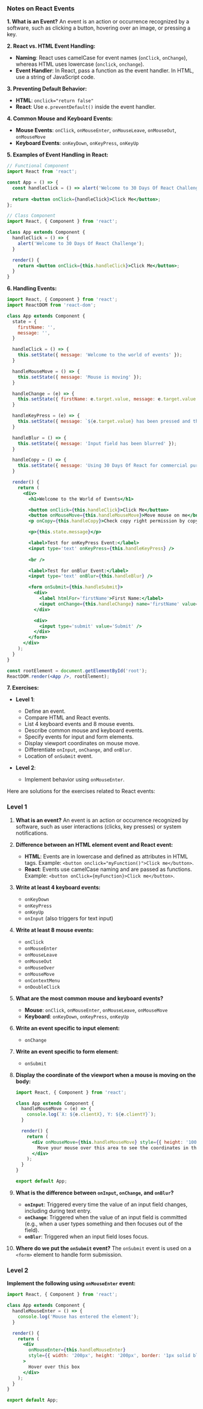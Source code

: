 ### Notes on React Events

**1. What is an Event?**
An event is an action or occurrence recognized by a software, such as clicking a button, hovering over an image, or pressing a key.

**2. React vs. HTML Event Handling:**
- **Naming**: React uses camelCase for event names (`onClick`, `onChange`), whereas HTML uses lowercase (`onclick`, `onchange`).
- **Event Handler**: In React, pass a function as the event handler. In HTML, use a string of JavaScript code.

**3. Preventing Default Behavior:**
- **HTML**: `onclick="return false"`
- **React**: Use `e.preventDefault()` inside the event handler.

**4. Common Mouse and Keyboard Events:**
- **Mouse Events**: `onClick`, `onMouseEnter`, `onMouseLeave`, `onMouseOut`, `onMouseMove`
- **Keyboard Events**: `onKeyDown`, `onKeyPress`, `onKeyUp`

**5. Examples of Event Handling in React:**

```jsx
// Functional Component
import React from 'react';

const App = () => {
  const handleClick = () => alert('Welcome to 30 Days Of React Challenge');
  
  return <button onClick={handleClick}>Click Me</button>;
};

// Class Component
import React, { Component } from 'react';

class App extends Component {
  handleClick = () => {
    alert('Welcome to 30 Days Of React Challenge');
  }

  render() {
    return <button onClick={this.handleClick}>Click Me</button>;
  }
}
```

**6. Handling Events:**

```jsx
import React, { Component } from 'react';
import ReactDOM from 'react-dom';

class App extends Component {
  state = {
    firstName: '',
    message: '',
  }

  handleClick = () => {
    this.setState({ message: 'Welcome to the world of events' });
  }

  handleMouseMove = () => {
    this.setState({ message: 'Mouse is moving' });
  }

  handleChange = (e) => {
    this.setState({ firstName: e.target.value, message: e.target.value });
  }

  handleKeyPress = (e) => {
    this.setState({ message: `${e.target.value} has been pressed and the keycode is ${e.charCode}` });
  }

  handleBlur = () => {
    this.setState({ message: 'Input field has been blurred' });
  }

  handleCopy = () => {
    this.setState({ message: 'Using 30 Days Of React for commercial purpose is not allowed' });
  }

  render() {
    return (
      <div>
        <h1>Welcome to the World of Events</h1>

        <button onClick={this.handleClick}>Click Me</button>
        <button onMouseMove={this.handleMouseMove}>Move mouse on me</button>
        <p onCopy={this.handleCopy}>Check copy right permission by copying this text</p>

        <p>{this.state.message}</p>

        <label>Test for onKeyPress Event:</label>
        <input type='text' onKeyPress={this.handleKeyPress} />
        
        <br />

        <label>Test for onBlur Event:</label>
        <input type='text' onBlur={this.handleBlur} />

        <form onSubmit={this.handleSubmit}>
          <div>
            <label htmlFor='firstName'>First Name:</label>
            <input onChange={this.handleChange} name='firstName' value={this.state.firstName} />
          </div>

          <div>
            <input type='submit' value='Submit' />
          </div>
        </form>
      </div>
    );
  }
}

const rootElement = document.getElementById('root');
ReactDOM.render(<App />, rootElement);
```

**7. Exercises:**

- **Level 1**:
  - Define an event.
  - Compare HTML and React events.
  - List 4 keyboard events and 8 mouse events.
  - Describe common mouse and keyboard events.
  - Specify events for input and form elements.
  - Display viewport coordinates on mouse move.
  - Differentiate `onInput`, `onChange`, and `onBlur`.
  - Location of `onSubmit` event.

- **Level 2**:
  - Implement behavior using `onMouseEnter`.

Here are solutions for the exercises related to React events:

### Level 1

1. **What is an event?**
   An event is an action or occurrence recognized by software, such as user interactions (clicks, key presses) or system notifications.

2. **Difference between an HTML element event and React event:**
   - **HTML**: Events are in lowercase and defined as attributes in HTML tags. Example: `<button onclick="myFunction()">Click me</button>`.
   - **React**: Events use camelCase naming and are passed as functions. Example: `<button onClick={myFunction}>Click me</button>`.

3. **Write at least 4 keyboard events:**
   - `onKeyDown`
   - `onKeyPress`
   - `onKeyUp`
   - `onInput` (also triggers for text input)

4. **Write at least 8 mouse events:**
   - `onClick`
   - `onMouseEnter`
   - `onMouseLeave`
   - `onMouseOut`
   - `onMouseOver`
   - `onMouseMove`
   - `onContextMenu`
   - `onDoubleClick`

5. **What are the most common mouse and keyboard events?**
   - **Mouse**: `onClick`, `onMouseEnter`, `onMouseLeave`, `onMouseMove`
   - **Keyboard**: `onKeyDown`, `onKeyPress`, `onKeyUp`

6. **Write an event specific to input element:**
   - `onChange`

7. **Write an event specific to form element:**
   - `onSubmit`

8. **Display the coordinate of the viewport when a mouse is moving on the body:**

   ```jsx
   import React, { Component } from 'react';

   class App extends Component {
     handleMouseMove = (e) => {
       console.log(`X: ${e.clientX}, Y: ${e.clientY}`);
     }

     render() {
       return (
         <div onMouseMove={this.handleMouseMove} style={{ height: '100vh' }}>
           Move your mouse over this area to see the coordinates in the console.
         </div>
       );
     }
   }

   export default App;
   ```

9. **What is the difference between `onInput`, `onChange`, and `onBlur`?**
   - **`onInput`**: Triggered every time the value of an input field changes, including during text entry.
   - **`onChange`**: Triggered when the value of an input field is committed (e.g., when a user types something and then focuses out of the field).
   - **`onBlur`**: Triggered when an input field loses focus.

10. **Where do we put the `onSubmit` event?**
    The `onSubmit` event is used on a `<form>` element to handle form submission.

### Level 2

**Implement the following using `onMouseEnter` event:**

```jsx
import React, { Component } from 'react';

class App extends Component {
  handleMouseEnter = () => {
    console.log('Mouse has entered the element');
  }

  render() {
    return (
      <div
        onMouseEnter={this.handleMouseEnter}
        style={{ width: '200px', height: '200px', border: '1px solid black' }}
      >
        Hover over this box
      </div>
    );
  }
}

export default App;
```
